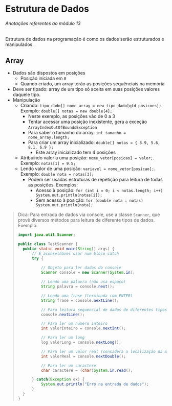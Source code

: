 # Estrutura de Dados

###### Anotações referentes ao módulo 13

Estrutura de dados na programação é como os dados serão estruturados e manipulados.

## Array

- Dados são dispostos em posições
  - Posição iniciada em `0`
  - Quando criado, um array terão as posições sequênciais na memória
- Deve ser tipado: array de um tipo só aceita em suas posições valores daquele tipo.
- Manipulação
  - Criando: `tipo_dado[] nome_array = new tipo_dado[qtd_posicoes];`. Exemplo: `double[] notas = new double[4];`
    - Neste exemplo, as posições vão de 0 a 3
    - Tentar acessar uma posição inexistente, gera a exceção `ArrayIndexOutOfBoundsException`
    - Para saber o tamanho do array: `int tamanho = nome_array.length;`
    - Para criar um array inicializado: `double[] notas = { 8.9, 5.6, 8.1, 6.9 };`
      - Este array inicializado tem 4 posições
  - Atribuindo valor a uma posição: `nome_vetor[posicao] = valor;`. Exemplo: `notas[1] = 9.5;`
  - Lendo valor de uma posição: `variavel = nome_vetor[posicao];`. Exemplo: `double nota = notas[3];`
    - Podem ser usadas estruturas de repetição para leitura de todas as posições. Exemplos:
      - Acesso à posição: `for (int i = 0; i < notas.length; i++) System.out.println(notas[i]);`
      - Sem acesso à posição: `for (double nota : notas) System.out.println(nota);`

> Dica: Para entrada de dados via console, use a classe `Scanner`, que provê diversos métodos para leitura de diferente tipos de dados. Exemplo:
> 
> ~~~java
> import java.util.Scanner;
> 
> public class TestScanner {
>   public static void main(String[] args) {
>       // É aconselhável usar num bloco catch
>       try {
>           
>           // Objeto para ler dados do console
>           Scanner console = new Scanner(System.in);
> 
>           // Lendo uma palavra (não usa espaço)
>           String palavra = console.next();
> 
>           // Lendo uma frase (terminada com ENTER)
>           String frase = console.nextLine();
> 
>           // Para leitura sequencial de dados de diferentes tipos, esvazie o buffer de memória
>           console.nextLine();
> 
>           // Para ler um número inteiro
>           int valorInteiro = console.nextInt();
> 
>           // Para ler um long
>           log valorLong = console.nextLong();
> 
>           // Para ler um valor real (considera a localização da máquina)
>           int valorReal = console.nextDouble();
> 
>           // Para ler um caractere
>           char caractere = (char)System.in.read();
> 
>       } catch(Exception ex) {
>           System.out.println("Erro na entrada de dados");
>       }
>   }
> }
> ~~~